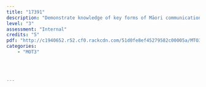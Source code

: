 ```yaml
---
title: "17391"
description: "Demonstrate knowledge of key forms of Māori communication and the significance of Māori identity in tourism Māori"
level: "3"
assessment: "Internal"
credits: "5"
pdf: "http://c1940652.r52.cf0.rackcdn.com/51d0fe8ef45279582c00005a/MTO3-17391.pdf"
categories:
    - "MOT3"
    
    
    
    
---
```

